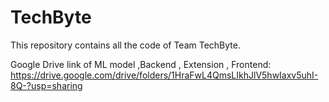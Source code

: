 # TechByte
This repository contains all the code of Team TechByte.

Google Drive link of ML model ,Backend , Extension , Frontend:
https://drive.google.com/drive/folders/1HraFwL4QmsLIkhJlV5hwIaxv5uhI-8Q-?usp=sharing
